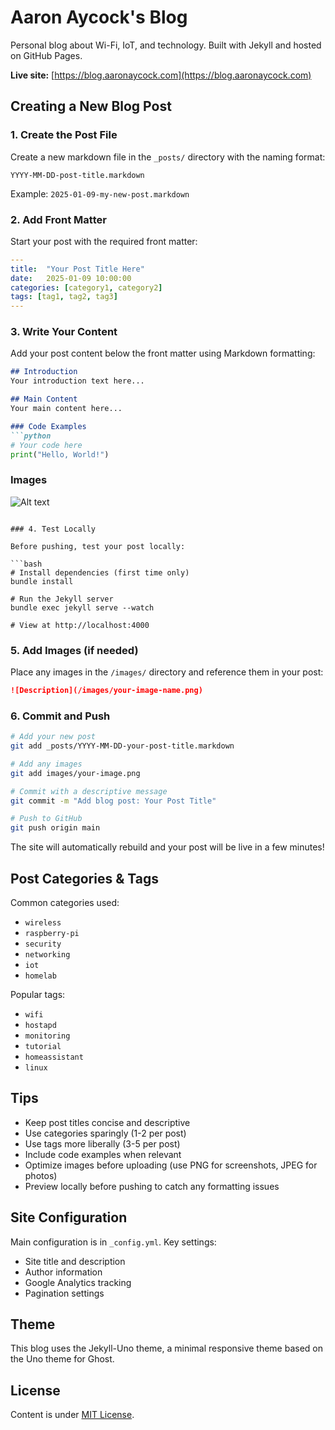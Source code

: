 # Aaron Aycock's Blog

Personal blog about Wi-Fi, IoT, and technology. Built with Jekyll and hosted on GitHub Pages.

**Live site:** [https://blog.aaronaycock.com](https://blog.aaronaycock.com)

## Creating a New Blog Post

### 1. Create the Post File

Create a new markdown file in the `_posts/` directory with the naming format:
```
YYYY-MM-DD-post-title.markdown
```

Example: `2025-01-09-my-new-post.markdown`

### 2. Add Front Matter

Start your post with the required front matter:

```yaml
---
title:  "Your Post Title Here"
date:   2025-01-09 10:00:00
categories: [category1, category2]
tags: [tag1, tag2, tag3]
---
```

### 3. Write Your Content

Add your post content below the front matter using Markdown formatting:

```markdown
## Introduction
Your introduction text here...

## Main Content
Your main content here...

### Code Examples
```python
# Your code here
print("Hello, World!")
```

### Images
![Alt text](/images/your-image.png)
```

### 4. Test Locally

Before pushing, test your post locally:

```bash
# Install dependencies (first time only)
bundle install

# Run the Jekyll server
bundle exec jekyll serve --watch

# View at http://localhost:4000
```

### 5. Add Images (if needed)

Place any images in the `/images/` directory and reference them in your post:
```markdown
![Description](/images/your-image-name.png)
```

### 6. Commit and Push

```bash
# Add your new post
git add _posts/YYYY-MM-DD-your-post-title.markdown

# Add any images
git add images/your-image.png

# Commit with a descriptive message
git commit -m "Add blog post: Your Post Title"

# Push to GitHub
git push origin main
```

The site will automatically rebuild and your post will be live in a few minutes!

## Post Categories & Tags

Common categories used:
- `wireless`
- `raspberry-pi`
- `security`
- `networking`
- `iot`
- `homelab`

Popular tags:
- `wifi`
- `hostapd`
- `monitoring`
- `tutorial`
- `homeassistant`
- `linux`

## Tips

- Keep post titles concise and descriptive
- Use categories sparingly (1-2 per post)
- Use tags more liberally (3-5 per post)
- Include code examples when relevant
- Optimize images before uploading (use PNG for screenshots, JPEG for photos)
- Preview locally before pushing to catch any formatting issues

## Site Configuration

Main configuration is in `_config.yml`. Key settings:
- Site title and description
- Author information
- Google Analytics tracking
- Pagination settings

## Theme

This blog uses the Jekyll-Uno theme, a minimal responsive theme based on the Uno theme for Ghost.

## License

Content is under [MIT License](/LICENSE).